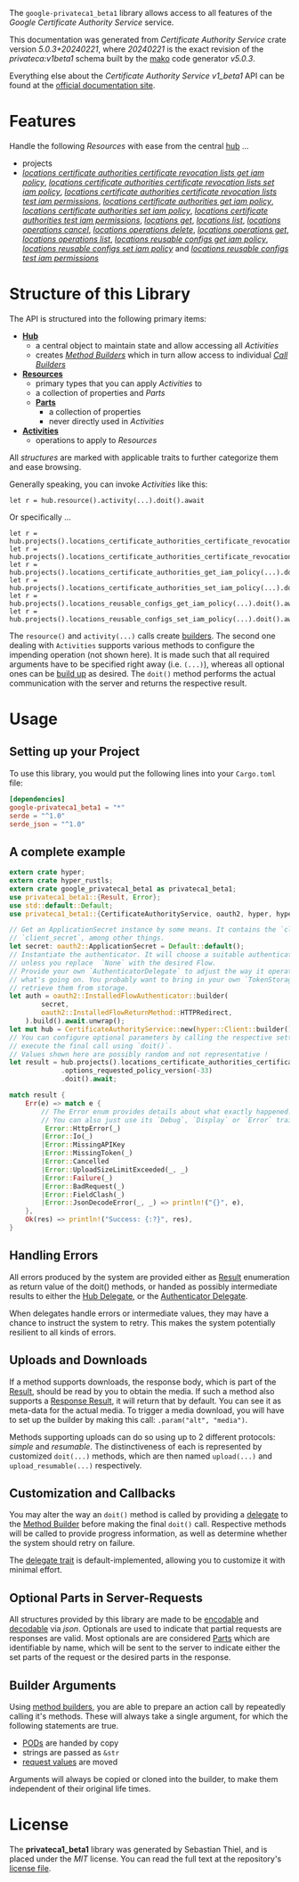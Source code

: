 <!---
DO NOT EDIT !
This file was generated automatically from 'src/generator/templates/api/README.md.mako'
DO NOT EDIT !
-->
The `google-privateca1_beta1` library allows access to all features of the *Google Certificate Authority Service* service.

This documentation was generated from *Certificate Authority Service* crate version *5.0.3+20240221*, where *20240221* is the exact revision of the *privateca:v1beta1* schema built by the [mako](http://www.makotemplates.org/) code generator *v5.0.3*.

Everything else about the *Certificate Authority Service* *v1_beta1* API can be found at the
[official documentation site](https://cloud.google.com/).
# Features

Handle the following *Resources* with ease from the central [hub](https://docs.rs/google-privateca1_beta1/5.0.3+20240221/google_privateca1_beta1/CertificateAuthorityService) ... 

* projects
 * [*locations certificate authorities certificate revocation lists get iam policy*](https://docs.rs/google-privateca1_beta1/5.0.3+20240221/google_privateca1_beta1/api::ProjectLocationCertificateAuthorityCertificateRevocationListGetIamPolicyCall), [*locations certificate authorities certificate revocation lists set iam policy*](https://docs.rs/google-privateca1_beta1/5.0.3+20240221/google_privateca1_beta1/api::ProjectLocationCertificateAuthorityCertificateRevocationListSetIamPolicyCall), [*locations certificate authorities certificate revocation lists test iam permissions*](https://docs.rs/google-privateca1_beta1/5.0.3+20240221/google_privateca1_beta1/api::ProjectLocationCertificateAuthorityCertificateRevocationListTestIamPermissionCall), [*locations certificate authorities get iam policy*](https://docs.rs/google-privateca1_beta1/5.0.3+20240221/google_privateca1_beta1/api::ProjectLocationCertificateAuthorityGetIamPolicyCall), [*locations certificate authorities set iam policy*](https://docs.rs/google-privateca1_beta1/5.0.3+20240221/google_privateca1_beta1/api::ProjectLocationCertificateAuthoritySetIamPolicyCall), [*locations certificate authorities test iam permissions*](https://docs.rs/google-privateca1_beta1/5.0.3+20240221/google_privateca1_beta1/api::ProjectLocationCertificateAuthorityTestIamPermissionCall), [*locations get*](https://docs.rs/google-privateca1_beta1/5.0.3+20240221/google_privateca1_beta1/api::ProjectLocationGetCall), [*locations list*](https://docs.rs/google-privateca1_beta1/5.0.3+20240221/google_privateca1_beta1/api::ProjectLocationListCall), [*locations operations cancel*](https://docs.rs/google-privateca1_beta1/5.0.3+20240221/google_privateca1_beta1/api::ProjectLocationOperationCancelCall), [*locations operations delete*](https://docs.rs/google-privateca1_beta1/5.0.3+20240221/google_privateca1_beta1/api::ProjectLocationOperationDeleteCall), [*locations operations get*](https://docs.rs/google-privateca1_beta1/5.0.3+20240221/google_privateca1_beta1/api::ProjectLocationOperationGetCall), [*locations operations list*](https://docs.rs/google-privateca1_beta1/5.0.3+20240221/google_privateca1_beta1/api::ProjectLocationOperationListCall), [*locations reusable configs get iam policy*](https://docs.rs/google-privateca1_beta1/5.0.3+20240221/google_privateca1_beta1/api::ProjectLocationReusableConfigGetIamPolicyCall), [*locations reusable configs set iam policy*](https://docs.rs/google-privateca1_beta1/5.0.3+20240221/google_privateca1_beta1/api::ProjectLocationReusableConfigSetIamPolicyCall) and [*locations reusable configs test iam permissions*](https://docs.rs/google-privateca1_beta1/5.0.3+20240221/google_privateca1_beta1/api::ProjectLocationReusableConfigTestIamPermissionCall)




# Structure of this Library

The API is structured into the following primary items:

* **[Hub](https://docs.rs/google-privateca1_beta1/5.0.3+20240221/google_privateca1_beta1/CertificateAuthorityService)**
    * a central object to maintain state and allow accessing all *Activities*
    * creates [*Method Builders*](https://docs.rs/google-privateca1_beta1/5.0.3+20240221/google_privateca1_beta1/client::MethodsBuilder) which in turn
      allow access to individual [*Call Builders*](https://docs.rs/google-privateca1_beta1/5.0.3+20240221/google_privateca1_beta1/client::CallBuilder)
* **[Resources](https://docs.rs/google-privateca1_beta1/5.0.3+20240221/google_privateca1_beta1/client::Resource)**
    * primary types that you can apply *Activities* to
    * a collection of properties and *Parts*
    * **[Parts](https://docs.rs/google-privateca1_beta1/5.0.3+20240221/google_privateca1_beta1/client::Part)**
        * a collection of properties
        * never directly used in *Activities*
* **[Activities](https://docs.rs/google-privateca1_beta1/5.0.3+20240221/google_privateca1_beta1/client::CallBuilder)**
    * operations to apply to *Resources*

All *structures* are marked with applicable traits to further categorize them and ease browsing.

Generally speaking, you can invoke *Activities* like this:

```Rust,ignore
let r = hub.resource().activity(...).doit().await
```

Or specifically ...

```ignore
let r = hub.projects().locations_certificate_authorities_certificate_revocation_lists_get_iam_policy(...).doit().await
let r = hub.projects().locations_certificate_authorities_certificate_revocation_lists_set_iam_policy(...).doit().await
let r = hub.projects().locations_certificate_authorities_get_iam_policy(...).doit().await
let r = hub.projects().locations_certificate_authorities_set_iam_policy(...).doit().await
let r = hub.projects().locations_reusable_configs_get_iam_policy(...).doit().await
let r = hub.projects().locations_reusable_configs_set_iam_policy(...).doit().await
```

The `resource()` and `activity(...)` calls create [builders][builder-pattern]. The second one dealing with `Activities` 
supports various methods to configure the impending operation (not shown here). It is made such that all required arguments have to be 
specified right away (i.e. `(...)`), whereas all optional ones can be [build up][builder-pattern] as desired.
The `doit()` method performs the actual communication with the server and returns the respective result.

# Usage

## Setting up your Project

To use this library, you would put the following lines into your `Cargo.toml` file:

```toml
[dependencies]
google-privateca1_beta1 = "*"
serde = "^1.0"
serde_json = "^1.0"
```

## A complete example

```Rust
extern crate hyper;
extern crate hyper_rustls;
extern crate google_privateca1_beta1 as privateca1_beta1;
use privateca1_beta1::{Result, Error};
use std::default::Default;
use privateca1_beta1::{CertificateAuthorityService, oauth2, hyper, hyper_rustls, chrono, FieldMask};

// Get an ApplicationSecret instance by some means. It contains the `client_id` and 
// `client_secret`, among other things.
let secret: oauth2::ApplicationSecret = Default::default();
// Instantiate the authenticator. It will choose a suitable authentication flow for you, 
// unless you replace  `None` with the desired Flow.
// Provide your own `AuthenticatorDelegate` to adjust the way it operates and get feedback about 
// what's going on. You probably want to bring in your own `TokenStorage` to persist tokens and
// retrieve them from storage.
let auth = oauth2::InstalledFlowAuthenticator::builder(
        secret,
        oauth2::InstalledFlowReturnMethod::HTTPRedirect,
    ).build().await.unwrap();
let mut hub = CertificateAuthorityService::new(hyper::Client::builder().build(hyper_rustls::HttpsConnectorBuilder::new().with_native_roots().https_or_http().enable_http1().build()), auth);
// You can configure optional parameters by calling the respective setters at will, and
// execute the final call using `doit()`.
// Values shown here are possibly random and not representative !
let result = hub.projects().locations_certificate_authorities_certificate_revocation_lists_get_iam_policy("resource")
             .options_requested_policy_version(-33)
             .doit().await;

match result {
    Err(e) => match e {
        // The Error enum provides details about what exactly happened.
        // You can also just use its `Debug`, `Display` or `Error` traits
         Error::HttpError(_)
        |Error::Io(_)
        |Error::MissingAPIKey
        |Error::MissingToken(_)
        |Error::Cancelled
        |Error::UploadSizeLimitExceeded(_, _)
        |Error::Failure(_)
        |Error::BadRequest(_)
        |Error::FieldClash(_)
        |Error::JsonDecodeError(_, _) => println!("{}", e),
    },
    Ok(res) => println!("Success: {:?}", res),
}

```
## Handling Errors

All errors produced by the system are provided either as [Result](https://docs.rs/google-privateca1_beta1/5.0.3+20240221/google_privateca1_beta1/client::Result) enumeration as return value of
the doit() methods, or handed as possibly intermediate results to either the 
[Hub Delegate](https://docs.rs/google-privateca1_beta1/5.0.3+20240221/google_privateca1_beta1/client::Delegate), or the [Authenticator Delegate](https://docs.rs/yup-oauth2/*/yup_oauth2/trait.AuthenticatorDelegate.html).

When delegates handle errors or intermediate values, they may have a chance to instruct the system to retry. This 
makes the system potentially resilient to all kinds of errors.

## Uploads and Downloads
If a method supports downloads, the response body, which is part of the [Result](https://docs.rs/google-privateca1_beta1/5.0.3+20240221/google_privateca1_beta1/client::Result), should be
read by you to obtain the media.
If such a method also supports a [Response Result](https://docs.rs/google-privateca1_beta1/5.0.3+20240221/google_privateca1_beta1/client::ResponseResult), it will return that by default.
You can see it as meta-data for the actual media. To trigger a media download, you will have to set up the builder by making
this call: `.param("alt", "media")`.

Methods supporting uploads can do so using up to 2 different protocols: 
*simple* and *resumable*. The distinctiveness of each is represented by customized 
`doit(...)` methods, which are then named `upload(...)` and `upload_resumable(...)` respectively.

## Customization and Callbacks

You may alter the way an `doit()` method is called by providing a [delegate](https://docs.rs/google-privateca1_beta1/5.0.3+20240221/google_privateca1_beta1/client::Delegate) to the 
[Method Builder](https://docs.rs/google-privateca1_beta1/5.0.3+20240221/google_privateca1_beta1/client::CallBuilder) before making the final `doit()` call. 
Respective methods will be called to provide progress information, as well as determine whether the system should 
retry on failure.

The [delegate trait](https://docs.rs/google-privateca1_beta1/5.0.3+20240221/google_privateca1_beta1/client::Delegate) is default-implemented, allowing you to customize it with minimal effort.

## Optional Parts in Server-Requests

All structures provided by this library are made to be [encodable](https://docs.rs/google-privateca1_beta1/5.0.3+20240221/google_privateca1_beta1/client::RequestValue) and 
[decodable](https://docs.rs/google-privateca1_beta1/5.0.3+20240221/google_privateca1_beta1/client::ResponseResult) via *json*. Optionals are used to indicate that partial requests are responses 
are valid.
Most optionals are are considered [Parts](https://docs.rs/google-privateca1_beta1/5.0.3+20240221/google_privateca1_beta1/client::Part) which are identifiable by name, which will be sent to 
the server to indicate either the set parts of the request or the desired parts in the response.

## Builder Arguments

Using [method builders](https://docs.rs/google-privateca1_beta1/5.0.3+20240221/google_privateca1_beta1/client::CallBuilder), you are able to prepare an action call by repeatedly calling it's methods.
These will always take a single argument, for which the following statements are true.

* [PODs][wiki-pod] are handed by copy
* strings are passed as `&str`
* [request values](https://docs.rs/google-privateca1_beta1/5.0.3+20240221/google_privateca1_beta1/client::RequestValue) are moved

Arguments will always be copied or cloned into the builder, to make them independent of their original life times.

[wiki-pod]: http://en.wikipedia.org/wiki/Plain_old_data_structure
[builder-pattern]: http://en.wikipedia.org/wiki/Builder_pattern
[google-go-api]: https://github.com/google/google-api-go-client

# License
The **privateca1_beta1** library was generated by Sebastian Thiel, and is placed 
under the *MIT* license.
You can read the full text at the repository's [license file][repo-license].

[repo-license]: https://github.com/Byron/google-apis-rsblob/main/LICENSE.md

